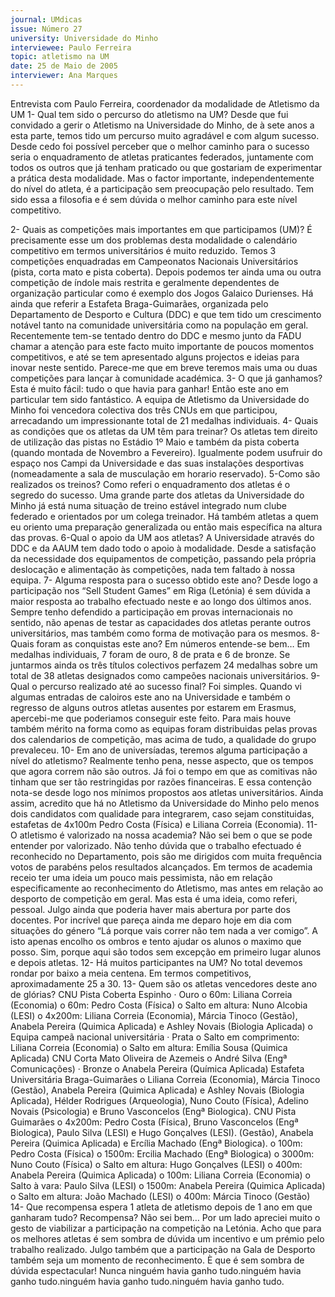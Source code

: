 ```yaml
---
journal: UMdicas
issue: Número 27
university: Universidade do Minho
interviewee: Paulo Ferreira
topic: atletismo na UM
date: 25 de Maio de 2005
interviewer: Ana Marques
---
```

Entrevista com Paulo Ferreira, coordenador da
modalidade de Atletismo da UM
1- Qual tem sido o percurso do atletismo na UM?
Desde que fui convidado a gerir o Atletismo na
Universidade do Minho, de à sete anos a esta parte, temos
tido um percurso muito agradável e com algum sucesso.
Desde cedo foi possível perceber que o melhor caminho
para o sucesso seria o enquadramento de atletas
praticantes federados, juntamente com todos os outros
que já tenham praticado ou que gostariam de experimentar
a prática desta modalidade. Mas o factor importante,
independentemente do nível do atleta, é a participação
sem preocupação pelo resultado. Tem sido essa a filosofia
e é sem dúvida o melhor caminho para este nível
competitivo.

2- Quais as competições mais importantes em que
participamos (UM)?
É precisamente esse um dos problemas desta modalidade
o calendário competitivo em termos universitários é muito
reduzido. Temos 3 competições enquadradas em
Campeonatos Nacionais Universitários (pista, corta mato
e pista coberta). Depois podemos ter ainda uma ou outra
competição de índole mais restrita e geralmente
dependentes de organização particular como é exemplo
dos Jogos Galaico Durienses. Há ainda que referir a
Estafeta Braga-Guimarães, organizada pelo
Departamento de Desporto e Cultura (DDC) e que tem tido
um crescimento notável tanto na comunidade universitária
como na população em geral.
Recentemente tem-se tentado dentro do DDC e
mesmo junto da FADU chamar a atenção para este facto
muito importante de poucos momentos competitivos, e até
se tem apresentado alguns projectos e ideias para inovar
neste sentido. Parece-me que em breve teremos mais
uma ou duas competições para lançar à comunidade
académica.
3- O que já ganhamos?
Esta é muito fácil: tudo o que havia para ganhar! Então este
ano em particular tem sido fantástico. A equipa de
Atletismo da Universidade do Minho foi vencedora
colectiva dos três CNUs em que participou, arrecadando
um impressionante total de 21 medalhas individuais.
4- Quais as condições que os atletas da UM têm
para treinar?
Os atletas tem direito de utilização das pistas no Estádio 1º
Maio e também da pista coberta (quando montada de
Novembro a Fevereiro). Igualmente podem usufruir do
espaço nos Campi da Universidade e das suas instalações
desportivas (nomeadamente a sala de musculação em
horario reservado).
5-Como são realizados os treinos?
Como referi o enquadramento dos atletas é o segredo do
sucesso. Uma grande parte dos atletas da Universidade
do Minho já está numa situação de treino estável integrado
num clube federado e orientados por um colega treinador.
Há também atletas a quem eu oriento uma preparação
generalizada ou então mais específica na altura das
provas.
6-Qual o apoio da UM aos atletas?
A Universidade através do DDC e da AAUM tem dado todo
o apoio à modalidade. Desde a satisfação da necessidade
dos equipamentos de competição, passando pela própria
deslocação e alimentação às competições, nada tem
faltado à nossa equipa.
7- Alguma resposta para o sucesso obtido este
ano?
Desde logo a participação nos “Sell Student Games” em
Riga (Letónia) é sem dúvida a maior resposta ao trabalho
efectuado neste e ao longo dos últimos anos. Sempre
tenho defendido a participação em provas internacionais
no sentido, não apenas de testar as capacidades dos
atletas perante outros universitários, mas também como
forma de motivação para os mesmos.
8-Quais foram as conquistas este ano?
Em números entende-se bem… Em medalhas individuais,
7 foram de ouro, 8 de prata e 6 de bronze. Se juntarmos
ainda os três títulos colectivos perfazem 24 medalhas
sobre um total de 38 atletas designados como campeões
nacionais universitários.
9-Qual o percurso realizado até ao sucesso final?
Foi simples. Quando vi algumas entradas de caloiros este
ano na Universidade e também o regresso de alguns
outros atletas ausentes por estarem em Erasmus,
apercebi-me que poderiamos conseguir este feito. Para
mais houve também mérito na forma como as equipas
foram distribuidas pelas provas dos calendarios de
competição, mas acima de tudo, a qualidade do grupo
prevaleceu.
10- Em ano de universíadas, teremos alguma
participação a nível do atletismo?
Realmente tenho pena, nesse aspecto, que os tempos que
agora correm não são outros. Já foi o tempo em que as
comitivas não tinham que ser tão restringidas por razões
financeiras. E essa contenção nota-se desde logo nos
mínimos propostos aos atletas universitários. Ainda assim,
acredito que há no Atletismo da Universidade do Minho
pelo menos dois candidatos com qualidade para
integrarem, caso sejam constituidas, estafetas de 4x100m
Pedro Costa (Física) e Liliana Correia (Economia).
11- O atletismo é valorizado na nossa academia?
Não sei bem o que se pode entender por valorizado. Não
tenho dúvida que o trabalho efectuado é reconhecido no
Departamento, pois são me dirigidos com muita frequência
votos de parabéns pelos resultados alcançados. Em
termos de academia receio ter uma ideia um pouco mais
pessimista, não em relação especificamente ao
reconhecimento do Atletismo, mas antes em relação ao
desporto de competição em geral. Mas esta é uma ideia,
como referi, pessoal. Julgo ainda que poderia haver mais
abertura por parte dos docentes. Por incrível que pareça
ainda me deparo hoje em dia com situações do género “Lá
porque vais correr não tem nada a ver comigo”. A isto
apenas encolho os ombros e tento ajudar os alunos o
maximo que posso. Sim, porque aqui são todos sem
excepção em primeiro lugar alunos e depois atletas.
12- Há muitos participantes na UM?
No total devemos rondar por baixo a meia centena. Em
termos competitivos, aproximadamente 25 a 30.
13- Quem são os atletas vencedores deste ano de
glórias?
CNU Pista Coberta Espinho
· Ouro
o 60m: Liliana Correia (Economia)
o 60m: Pedro Costa (Física)
o Salto em altura: Nuno Alcobia (LESI)
o 4x200m: Liliana Correia (Economia), Márcia Tinoco
(Gestão), Anabela Pereira (Quimica Aplicada) e Ashley
Novais (Biologia Aplicada)
o Equipa campeã nacional universitária
· Prata
o Salto em comprimento: Liliana Correia (Economia)
o Salto em altura: Emília Sousa (Quimica Aplicada)
CNU Corta Mato Oliveira de Azemeis
o André Silva (Engª Comunicações)
· Bronze
o Anabela Pereira (Química Aplicada)
Estafeta Universitária Braga-Guimarães
o Liliana Correia (Economia), Márcia Tinoco (Gestão),
Anabela Pereira (Quimica Aplicada) e Ashley Novais
(Biologia Aplicada), Hélder Rodrigues (Arqueologia), Nuno
Couto (Física), Adelino Novais (Psicologia) e Bruno
Vasconcelos (Engª Biologica).
CNU Pista Guimarães
o 4x200m: Pedro Costa (Física), Bruno Vasconcelos
(Engª Biologica), Paulo Silva (LESI) e Hugo Gonçalves
(LESI).
(Gestão), Anabela Pereira (Quimica Aplicada) e Ercília
Machado (Engª Biologica).
o 100m: Pedro Costa (Física)
o 1500m: Ercilia Machado (Engª Biologica)
o 3000m: Nuno Couto (Física)
o Salto em altura: Hugo Gonçalves (LESI)
o 400m: Anabela Pereira (Quimica Aplicada)
o 100m: Liliana Correia (Economia)
o Salto à vara: Paulo Silva (LESI)
o 1500m: Anabela Pereira (Quimica Aplicada)
o Salto em altura: João Machado (LESI)
o 400m: Márcia Tinoco (Gestão)
14- Que recompensa espera 1 atleta de atletismo
depois de 1 ano em que ganharam tudo?
Recompensa? Não sei bem… Por um lado apreciei muito o
gesto de viabilizar a participação na competição na
Letónia. Acho que para os melhores atletas é sem sombra
de dúvida um incentivo e um prémio pelo trabalho
realizado. Julgo também que a participação na Gala de
Desporto também seja um momento de reconhecimento.
È que é sem sombra de dúvida espectacular! Nunca
ninguém havia ganho tudo.ninguém havia ganho tudo.ninguém havia ganho tudo.ninguém havia ganho tudo.